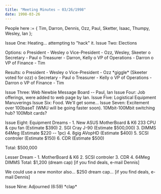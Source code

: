 ```yaml
---
title: "Meeting Minutes – 03/26/1998"
date: 1998-03-26
---
```

 </p><p>
People here :=      { Tim, Darron, Dennis, Ozz, Paul, Sketter, Isaac, Thumpy, Wesley, Ian }; </p><p>
Issue One:  Heating... attempting to "hack" it. Issue Two:  Elections  </p><p>
     Options:         o President        - Wesley         o Vice-President   - Ozz, Wesley, Skeeter         o Secretary        - Paul         o Treasurer        - Darron, Kelly         o VP of Operations - Darron         o VP of Finance    - Tim </p><p>
     Results:         o President        - Wesley         o Vice-President   - Ozz      *giggle* (Skeeter voted for ozz)          o Secretary        - Paul         o Treasurer        - Kelly         o VP of Operations - Darron         o VP of Finance    - Tim </p><p>
Issue Three:  Web Newbie Message Board -- Paul, Ian Issue Four:   Job offerings, were added to web page by Ian. Issue Five:   Logistical Equipment Manuverings Issue Six:    Food.  We'll get some... Issue Seven:  Excitement over 100baseT (WMU will be going faster soon).                 10Mbit-100Mbit switching hub?  100Mbit cards? </p><p>
Issue Eight:  Equipment Dreams -                 1.  New ASUS MotherBoard & K6 233 CPU & cpu fan (Estimate $390)                 2.  SGI Cray J-90 (Estimate $500,000)                 3.  DIMMS 64Meg (Estimate $220 -- 1pc)                 4.  8gig AVopHD (Estimate $400)                 5.  SCSI controler (Estimate $150)                 6.  CDR (Estimate $500) </p><p>
                Total:  $500,000 </p><p>
              Lesser Dream -                 1.  MotherBoard & K6                 2.  SCSI controler                 3.  CDR                 4.  64Meg DIMMS                                  Total:  $1,200 (dream cap)                 [if you find deals, e-mail Dennis] </p><p>
                We could use a new monitor also... $250 dream cap...                 [if you find deals, e-mail Dennis] </p><p>
Issue Nine:  Adjourned (6:59)  *clap* </p><p>
</p>
